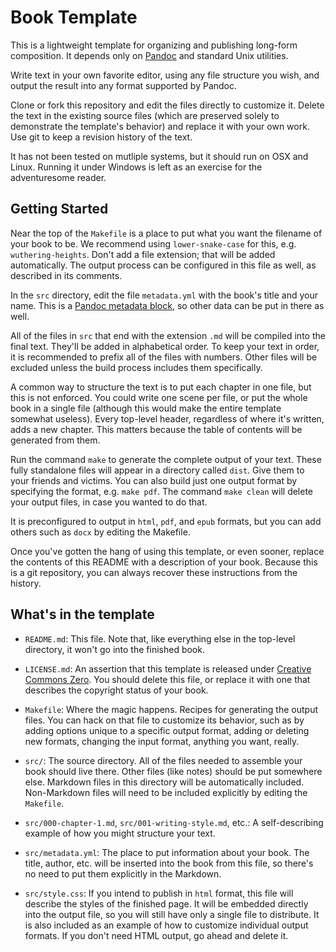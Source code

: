 # Book Template

This is a lightweight template for organizing and publishing long-form composition.
It depends only on [Pandoc](http://pandoc.org/) and standard Unix utilities.

Write text in your own favorite editor, using any file structure you wish,
and output the result into any format supported by Pandoc.

Clone or fork this repository and edit the files directly to customize it.
Delete the text in the existing source files
(which are preserved solely to demonstrate the template's behavior)
and replace it with your own work.
Use git to keep a revision history of the text.

It has not been tested on mutliple systems, but it should run on OSX and Linux.
Running it under Windows is left as an exercise for the adventuresome reader.

## Getting Started

Near the top of the `Makefile` is a place to put what you want the filename of your book to be.
We recommend using `lower-snake-case` for this, e.g. `wuthering-heights`.
Don't add a file extension; that will be added automatically.
The output process can be configured in this file as well, as described in its comments.

In the `src` directory, edit the file `metadata.yml` with the book's title and your name.
This is a [Pandoc metadata block](http://pandoc.org/MANUAL.html#metadata-blocks),
so other data can be put in there as well.

All of the files in `src` that end with the extension `.md` will be compiled into the final text.
They'll be added in alphabetical order.
To keep your text in order, it is recommended to prefix all of the files with numbers.
Other files will be excluded unless the build process includes them specifically.

A common way to structure the text is to put each chapter in one file,
but this is not enforced.
You could write one scene per file, or put the whole book in a single file
(although this would make the entire template somewhat useless).
Every top-level header, regardless of where it's written, adds a new chapter.
This matters because the table of contents will be generated from them.

Run the command `make` to generate the complete output of your text.
These fully standalone files will appear in a directory called `dist`.
Give them to your friends and victims.
You can also build just one output format by specifying the format, e.g. `make pdf`.
The command `make clean` will delete your output files, in case you wanted to do that.

It is preconfigured to output in `html`, `pdf`, and `epub` formats,
but you can add others such as `docx` by editing the Makefile.

Once you've gotten the hang of using this template, or even sooner,
replace the contents of this README with a description of your book.
Because this is a git repository,
you can always recover these instructions from the history.

## What's in the template

- `README.md`:
This file.
Note that, like everything else in the top-level directory,
it won't go into the finished book.

- `LICENSE.md`:
An assertion that this template is released under
[Creative Commons Zero](https://wiki.creativecommons.org/wiki/CC0).
You should delete this file,
or replace it with one that describes the copyright status of your book.

- `Makefile`:
Where the magic happens.
Recipes for generating the output files.
You can hack on that file to customize its behavior,
such as by adding options unique to a specific output format,
adding or deleting new formats,
changing the input format,
anything you want, really.

- `src/`:
The source directory.
All of the files needed to assemble your book should live there.
Other files (like notes) should be put somewhere else.
Markdown files in this directory will be automatically included.
Non-Markdown files will need to be included explicitly by editing the `Makefile`.

- `src/000-chapter-1.md`, `src/001-writing-style.md`, etc.:
A self-describing example of how you might structure your text.

- `src/metadata.yml`:
The place to put information about your book.
The title, author, etc. will be inserted into the book from this file,
so there's no need to put them explicitly in the Markdown.

- `src/style.css`:
If you intend to publish in `html` format,
this file will describe the styles of the finished page.
It will be embedded directly into the output file,
so you will still have only a single file to distribute.
It is also included as an example of how to customize individual output formats.
If you don't need HTML output, go ahead and delete it.
